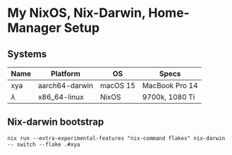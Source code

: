 # My NixOS, Nix-Darwin, Home-Manager Setup

## Systems
| Name      | Platform       | OS       | Specs          |
|-----------|----------------|----------|----------------|
| xya       | aarch64-darwin | macOS 15 | MacBook Pro 14 |
| $\lambda$ | x86_64-linux   | NixOS    | 9700k, 1080 Ti |

## Nix-darwin bootstrap
`nix run --extra-experimental-features "nix-command flakes" nix-darwin -- switch --flake .#xya`